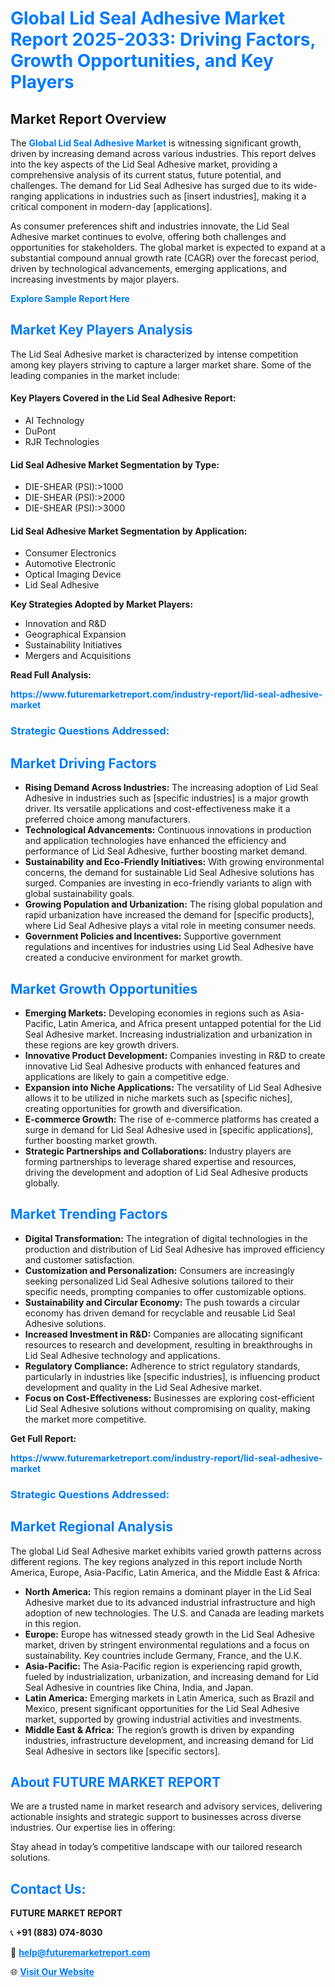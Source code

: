 <h1 style="color: #007BFF;">Global Lid Seal Adhesive Market Report 2025-2033: Driving Factors, Growth Opportunities, and Key Players</h1>

<section id="overview">
<h2>Market Report Overview</h2>
<p>The <a href="https://www.futuremarketreport.com/industry-report/lid-seal-adhesive-market" style="color: #007BFF; text-decoration: none;"><strong>Global Lid Seal Adhesive Market</strong></a> is witnessing significant growth, driven by increasing demand across various industries. This report delves into the key aspects of the Lid Seal Adhesive market, providing a comprehensive analysis of its current status, future potential, and challenges. The demand for Lid Seal Adhesive has surged due to its wide-ranging applications in industries such as [insert industries], making it a critical component in modern-day [applications].</p>
<p>As consumer preferences shift and industries innovate, the Lid Seal Adhesive market continues to evolve, offering both challenges and opportunities for stakeholders. The global market is expected to expand at a substantial compound annual growth rate (CAGR) over the forecast period, driven by technological advancements, emerging applications, and increasing investments by major players.</p>
</section>

<section id="overview">
<p><a href="https://www.futuremarketreport.com/request-sample/reportId=111296" style="color: #007BFF; text-decoration: none;"><strong>Explore Sample Report Here</strong></a></p>
</section>

<section id="key-players">
<h2 style="color: #007BFF;">Market Key Players Analysis</h2>
<p>The Lid Seal Adhesive market is characterized by intense competition among key players striving to capture a larger market share. Some of the leading companies in the market include:</p>
<h4>Key Players Covered in the Lid Seal Adhesive Report:</h4>
<ul><li>AI Technology</li><li>DuPont</li><li>RJR Technologies</li></ul>
<h4>Lid Seal Adhesive Market Segmentation by Type:</h4>
<ul><li>DIE-SHEAR (PSI):&gt;1000</li><li>DIE-SHEAR (PSI):&gt;2000</li><li>DIE-SHEAR (PSI):&gt;3000</li></ul>

<h4>Lid Seal Adhesive Market Segmentation by Application:</h4>
<ul><li>Consumer Electronics</li><li>Automotive Electronic</li><li>Optical Imaging Device</li><li>Lid Seal Adhesive</li></ul>
<p><strong>Key Strategies Adopted by Market Players:</strong></p>
<ul>
<li>Innovation and R&D</li>
<li>Geographical Expansion</li>
<li>Sustainability Initiatives</li>
<li>Mergers and Acquisitions</li>
</ul>
</section>

<section>
<p><strong>Read Full Analysis: </strong></p><a href="https://www.futuremarketreport.com/industry-report/lid-seal-adhesive-market" style="color: #007BFF; text-decoration: none;"><strong>https://www.futuremarketreport.com/industry-report/lid-seal-adhesive-market</strong></a>
<h3 style="color: #007BFF;">Strategic Questions Addressed:</h3>
</section>

<section id="driving-factors">
<h2 style="color: #007BFF;">Market Driving Factors</h2>
<ul>
<li><strong>Rising Demand Across Industries:</strong> The increasing adoption of Lid Seal Adhesive in industries such as [specific industries] is a major growth driver. Its versatile applications and cost-effectiveness make it a preferred choice among manufacturers.</li>
<li><strong>Technological Advancements:</strong> Continuous innovations in production and application technologies have enhanced the efficiency and performance of Lid Seal Adhesive, further boosting market demand.</li>
<li><strong>Sustainability and Eco-Friendly Initiatives:</strong> With growing environmental concerns, the demand for sustainable Lid Seal Adhesive solutions has surged. Companies are investing in eco-friendly variants to align with global sustainability goals.</li>
<li><strong>Growing Population and Urbanization:</strong> The rising global population and rapid urbanization have increased the demand for [specific products], where Lid Seal Adhesive plays a vital role in meeting consumer needs.</li>
<li><strong>Government Policies and Incentives:</strong> Supportive government regulations and incentives for industries using Lid Seal Adhesive have created a conducive environment for market growth.</li>
</ul>
</section>

<section id="growth-opportunities">
<h2 style="color: #007BFF;">Market Growth Opportunities</h2>
<ul>
<li><strong>Emerging Markets:</strong> Developing economies in regions such as Asia-Pacific, Latin America, and Africa present untapped potential for the Lid Seal Adhesive market. Increasing industrialization and urbanization in these regions are key growth drivers.</li>
<li><strong>Innovative Product Development:</strong> Companies investing in R&D to create innovative Lid Seal Adhesive products with enhanced features and applications are likely to gain a competitive edge.</li>
<li><strong>Expansion into Niche Applications:</strong> The versatility of Lid Seal Adhesive allows it to be utilized in niche markets such as [specific niches], creating opportunities for growth and diversification.</li>
<li><strong>E-commerce Growth:</strong> The rise of e-commerce platforms has created a surge in demand for Lid Seal Adhesive used in [specific applications], further boosting market growth.</li>
<li><strong>Strategic Partnerships and Collaborations:</strong> Industry players are forming partnerships to leverage shared expertise and resources, driving the development and adoption of Lid Seal Adhesive products globally.</li>
</ul>
</section>

<section id="trending-factors">
<h2 style="color: #007BFF;">Market Trending Factors</h2>
<ul>
<li><strong>Digital Transformation:</strong> The integration of digital technologies in the production and distribution of Lid Seal Adhesive has improved efficiency and customer satisfaction.</li>
<li><strong>Customization and Personalization:</strong> Consumers are increasingly seeking personalized Lid Seal Adhesive solutions tailored to their specific needs, prompting companies to offer customizable options.</li>
<li><strong>Sustainability and Circular Economy:</strong> The push towards a circular economy has driven demand for recyclable and reusable Lid Seal Adhesive solutions.</li>
<li><strong>Increased Investment in R&D:</strong> Companies are allocating significant resources to research and development, resulting in breakthroughs in Lid Seal Adhesive technology and applications.</li>
<li><strong>Regulatory Compliance:</strong> Adherence to strict regulatory standards, particularly in industries like [specific industries], is influencing product development and quality in the Lid Seal Adhesive market.</li>
<li><strong>Focus on Cost-Effectiveness:</strong> Businesses are exploring cost-efficient Lid Seal Adhesive solutions without compromising on quality, making the market more competitive.</li>
</ul>
</section>

<section>
<p><strong>Get Full Report: </strong></p><a href="https://www.futuremarketreport.com/industry-report/lid-seal-adhesive-market" style="color: #007BFF; text-decoration: none;"><strong>https://www.futuremarketreport.com/industry-report/lid-seal-adhesive-market</strong></a>
<h3 style="color: #007BFF;">Strategic Questions Addressed:</h3>
</section>


<section id="regional-analysis">
<h2 style="color: #007BFF;">Market Regional Analysis</h2>
<p>The global Lid Seal Adhesive market exhibits varied growth patterns across different regions. The key regions analyzed in this report include North America, Europe, Asia-Pacific, Latin America, and the Middle East & Africa:</p>
<ul>
<li><strong>North America:</strong> This region remains a dominant player in the Lid Seal Adhesive market due to its advanced industrial infrastructure and high adoption of new technologies. The U.S. and Canada are leading markets in this region.</li>
<li><strong>Europe:</strong> Europe has witnessed steady growth in the Lid Seal Adhesive market, driven by stringent environmental regulations and a focus on sustainability. Key countries include Germany, France, and the U.K.</li>
<li><strong>Asia-Pacific:</strong> The Asia-Pacific region is experiencing rapid growth, fueled by industrialization, urbanization, and increasing demand for Lid Seal Adhesive in countries like China, India, and Japan.</li>
<li><strong>Latin America:</strong> Emerging markets in Latin America, such as Brazil and Mexico, present significant opportunities for the Lid Seal Adhesive market, supported by growing industrial activities and investments.</li>
<li><strong>Middle East & Africa:</strong> The region’s growth is driven by expanding industries, infrastructure development, and increasing demand for Lid Seal Adhesive in sectors like [specific sectors].</li>
</ul>
</section>

<footer>
<h2 style="color: #007BFF;">About FUTURE MARKET REPORT</h2>
<p>We are a trusted name in market research and advisory services, delivering actionable insights and strategic support to businesses across diverse industries. Our expertise lies in offering:</p>

<p>Stay ahead in today’s competitive landscape with our tailored research solutions.</p>

<h2 style="color: #007BFF;">Contact Us:</h2>
<p><strong>FUTURE MARKET REPORT</strong></p>
<p>📞 <strong>+91 (883) 074-8030</strong></p>
<p>📧 <strong><a href="mailto:help@futuremarketreport.com" style="color: #007BFF;">help@futuremarketreport.com</a></strong></p>
<p>🌐 <strong><a href="https://www.futuremarketreport.com/" style="color: #007BFF;">Visit Our Website</a></strong></p>
</footer>